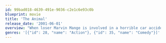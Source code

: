 ```yaml
---
id: 99bad018-4639-491e-9036-c2e1c6e93c0b
blueprint: movie
title: 'The Animal'
release_date: '2001-06-01'
overview: "When loser Marvin Mange is involved in a horrible car accident, he's brought back to life by a deranged scientist as half man and half animal. His newfound powers are awesome -- but their adverse side effects could take over his life. Now, Marvin must fight to control his crazy primal urges around his new squeeze, Rianna, and his rival, Sgt. Sisk, who both think he's one cool cat."
genres: '[{"id": 28, "name": "Action"}, {"id": 35, "name": "Comedy"}]'
---
```

